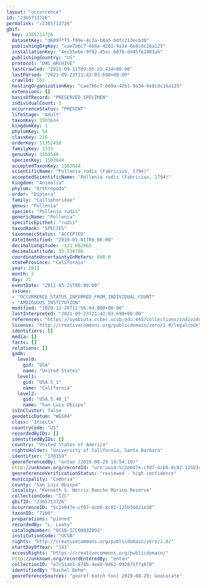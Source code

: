 ```yaml
---
layout: "occurrence"
id: "2365713726"
permalink: "/2365713726"
gbif:
  key: 2365713726
  datasetKey: "d6097f75-f99e-4c2a-b8a5-b0fc213ecbd0"
  publishingOrgKey: "cae7b6c7-669a-4261-9a34-6e8cdc16a125"
  installationKey: "4ec55ebe-9f92-45ec-b076-dd45f61003ab"
  publishingCountry: "US"
  protocol: "DWC_ARCHIVE"
  lastCrawled: "2021-09-11T09:05:22.434+00:00"
  lastParsed: "2021-09-23T21:42:03.690+00:00"
  crawlId: 161
  hostingOrganizationKey: "cae7b6c7-669a-4261-9a34-6e8cdc16a125"
  extensions: {}
  basisOfRecord: "PRESERVED_SPECIMEN"
  individualCount: 1
  occurrenceStatus: "PRESENT"
  lifeStage: "Adult"
  taxonKey: 1503644
  kingdomKey: 1
  phylumKey: 54
  classKey: 216
  orderKey: 11352458
  familyKey: 3335
  genusKey: 1503548
  speciesKey: 1503644
  acceptedTaxonKey: 1503644
  scientificName: "Pollenia rudis (Fabricius, 1794)"
  acceptedScientificName: "Pollenia rudis (Fabricius, 1794)"
  kingdom: "Animalia"
  phylum: "Arthropoda"
  order: "Diptera"
  family: "Calliphoridae"
  genus: "Pollenia"
  species: "Pollenia rudis"
  genericName: "Pollenia"
  specificEpithet: "rudis"
  taxonRank: "SPECIES"
  taxonomicStatus: "ACCEPTED"
  dateIdentified: "2019-01-01T00:00:00"
  decimalLongitude: -121.082865
  decimalLatitude: 35.538786
  coordinateUncertaintyInMeters: 800.0
  stateProvince: "California"
  year: 2011
  month: 5
  day: 21
  eventDate: "2011-05-21T00:00:00"
  issues:
  - "OCCURRENCE_STATUS_INFERRED_FROM_INDIVIDUAL_COUNT"
  - "AMBIGUOUS_INSTITUTION"
  modified: "2020-12-28T12:56:04.000+00:00"
  lastInterpreted: "2021-09-23T21:42:03.690+00:00"
  references: "https://symbiota.ccber.ucsb.edu:443/collections/individual/index.php?occid=130359"
  license: "http://creativecommons.org/publicdomain/zero/1.0/legalcode"
  identifiers: []
  media: []
  facts: []
  relations: []
  gadm:
    level0:
      gid: "USA"
      name: "United States"
    level1:
      gid: "USA.5_1"
      name: "California"
    level2:
      gid: "USA.5.40_1"
      name: "San Luis Obispo"
  isInCluster: false
  geodeticDatum: "WGS84"
  class: "Insecta"
  countryCode: "US"
  recordedByIDs: []
  identifiedByIDs: []
  country: "United States of America"
  rightsHolder: "University of California, Santa Barbara"
  identifier: "130359"
  georeferencedBy: "entan (2019-08-29 14:54:19)"
  http://unknown.org/recordId: "urn:uuid:5c2e047e-cf07-4cb6-8c02-125b34821e38"
  georeferenceVerificationStatus: "reviewed - high confidence"
  municipality: "Cambria"
  county: "San Luis Obispo"
  locality: "Kenneth S. Norris Rancho Marino Reserve"
  collectionCode: "IZC"
  gbifID: "2365713726"
  occurrenceID: "5c2e047e-cf07-4cb6-8c02-125b34821e38"
  taxonID: "7100"
  preparations: "pinned"
  recordedBy: "L. Leahy"
  catalogNumber: "UCSB-IZC00032893"
  institutionCode: "UCSB"
  rights: "http://creativecommons.org/publicdomain/zero/1.0/"
  startDayOfYear: "141"
  accessRights: "https://creativecommons.org/publicdomain/"
  http://unknown.org/recordEnteredBy: "entan"
  collectionID: "e7c51ab1-870b-4ee8-9d62-092875ffa870"
  identifiedBy: "Rachel Behm"
  georeferenceSources: "georef batch tool 2019-08-29; GeoLocate"
---
```

